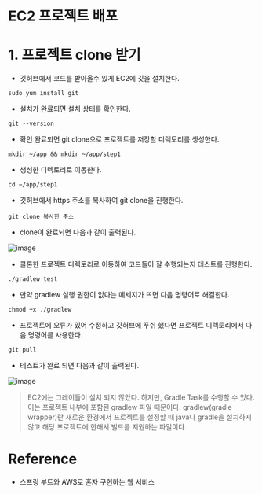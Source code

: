 # EC2 프로젝트 배포

# 1. 프로젝트 clone 받기
- 깃허브에서 코드를 받아올수 있게 EC2에 깃을 설치한다.

```
sudo yum install git
```

- 설치가 완료되면 설치 상태를 확인한다.

```
git --version
```

- 확인 완료되면 git clone으로 프로젝트를 저장할 디렉토리를 생성한다.

```
mkdir ~/app && mkdir ~/app/step1
```

- 생성한 디렉토리로 이동한다.

```
cd ~/app/step1
```

- 깃허브에서 https 주소를 복사하여 git clone을 진행한다.

```
git clone 복사한 주소
```

- clone이 완료되면 다음과 같이 출력된다.

![image](https://user-images.githubusercontent.com/45548349/116854687-0c069680-ac33-11eb-92a4-1cd2cde275c4.png)

- 클론한 프로젝트 디렉토리로 이동하여 코드들이 잘 수행되는지 테스트를 진행한다.

```
./gradlew test
```

- 만약 gradlew 실행 권한이 없다는 메세지가 뜨면 다음 명령어로 해결한다.

```
chmod +x ./gradlew
```

- 프로젝트에 오류가 있어 수정하고 깃허브에 푸쉬 했다면 프로젝트 디렉토리에서 다음 명령어를 사용한다.

```
git pull
```

- 테스트가 완료 되면 다음과 같이 출력된다.

![image](https://user-images.githubusercontent.com/45548349/116855889-23468380-ac35-11eb-97b8-598a57b610c6.png)

> EC2에는 그레이들이 설치 되지 않았다. 하지만, Gradle Task를 수행할 수 있다. 이는 프로젝트 내부에 포함된 gradlew 파일 때문이다. gradlew(gradle wrapper)란 새로운 환경에서 프로젝트를 설정할 때 java나 gradle을 설치하지 않고 해당 프로젝트에 한해서 빌드를 지원하는 파일이다.

# Reference
- 스프링 부트와 AWS로 혼자 구현하는 웹 서비스